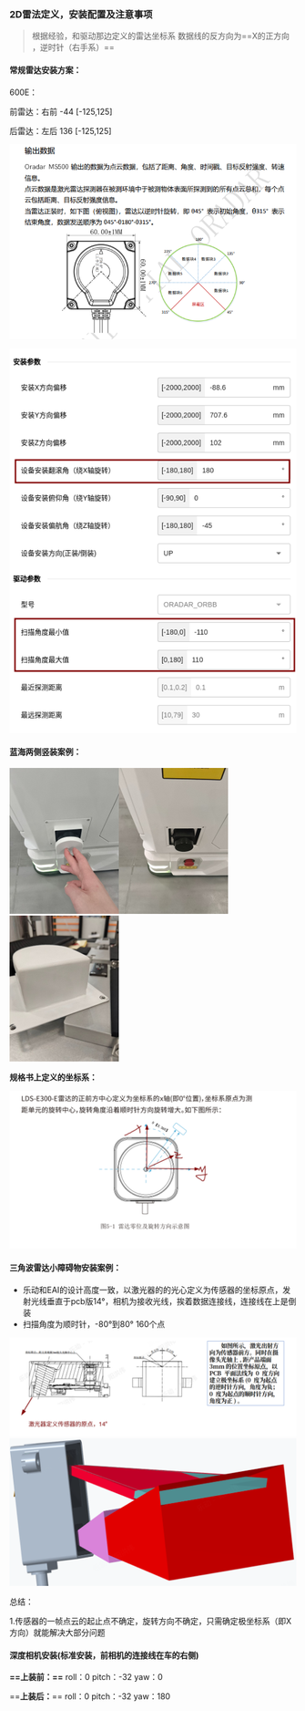 ### 2D雷法定义，安装配置及注意事项

> 根据经验，和驱动那边定义的雷达坐标系 数据线的反方向为==X的正方向 ，逆时针（右手系）==



#### 常规雷达安装方案：

600E：

前雷达：右前 -44       [-125,125]

后雷达：左后 136     [-125,125]





![image-20240819145216210](2D_lidar_install.assets/image-20240819145216210.png)

![image-20240819144724540](2D_lidar_install.assets/image-20240819144724540.png)





#### **蓝海两侧竖装案例：**



<img src="2D_lidar_install.assets/image-20240819135819279.png" alt="image-20240819135819279" style="zoom:25%;" /><img src="2D_lidar_install.assets/image-20240819135840652.png" alt="image-20240819135840652" style="zoom:25%;" /><img src="2D_lidar_install.assets/image-20240819135945931.png" alt="image-20240819135945931" style="zoom:25%;" />



**规格书上定义的坐标系：**

<img src="2D_lidar_install.assets/image-20240819140055814.png" alt="image-20240819140055814" style="zoom:80%;" />





#### **三角波雷达小障碍物安装案例：**

- 乐动和EAI的设计高度一致，以激光器的的光心定义为传感器的坐标原点，发射光线垂直于pcb版14°，相机为接收光线，挨着数据连接线，连接线在上是倒装
- 扫描角度为顺时针，-80°到80° 160个点

![image-20240819141637331](2D_lidar_install.assets/image-20240819141637331.png)<img src="2D_lidar_install.assets/image-20240819143118206.png" alt="image-20240819143118206" style="zoom:80%;" />  



总结：

1.传感器的一帧点云的起止点不确定，旋转方向不确定，只需确定极坐标系（即X方向）就能解决大部分问题



#### **深度相机安装**(标准安装，前相机的连接线在车的右侧)

**==上装前：==**    roll：0  pitch：-32  yaw：0

==**上装后：**==    roll：0  pitch：-32  yaw：180

